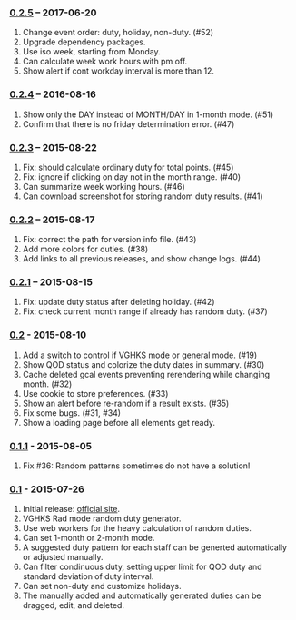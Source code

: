 ### [0.2.5](/vghks-random-duty/ver/0.2.5/) – 2017-06-20

1. Change event order: duty, holiday, non-duty. (#52)
2. Upgrade dependency packages.
3. Use iso week, starting from Monday.
4. Can calculate week work hours with pm off.
5. Show alert if cont workday interval is more than 12.

### [0.2.4](/vghks-random-duty/ver/0.2.4/) – 2016-08-16

1. Show only the DAY instead of MONTH/DAY in 1-month mode. (#51)
2. Confirm that there is no friday determination error. (#47)

### [0.2.3](/vghks-random-duty/ver/0.2.3/) – 2015-08-22

1. Fix: should calculate ordinary duty for total points. (#45)
2. Fix: ignore if clicking on day not in the month range. (#40)
3. Can summarize week working hours. (#46)
4. Can download screenshot for storing random duty results. (#41)

### [0.2.2](/vghks-random-duty/ver/0.2.2/) – 2015-08-17

1. Fix: correct the path for version info file. (#43)
2. Add more colors for duties. (#38)
3. Add links to all previous releases, and show change logs. (#44)

### [0.2.1](/vghks-random-duty/ver/0.2.1/) – 2015-08-15

1. Fix: update duty status after deleting holiday. (#42)
2. Fix: check current month range if already has random duty. (#37)

### [0.2](/vghks-random-duty/ver/0.2.0/) - 2015-08-10

1. Add a switch to control if VGHKS mode or general mode. (#19)
2. Show QOD status and colorize the duty dates in summary. (#30)
3. Cache deleted gcal events preventing rerendering while changing month. (#32)
4. Use cookie to store preferences. (#33)
5. Show an alert before re-random if a result exists. (#35)
6. Fix some bugs. (#31, #34)
7. Show a loading page before all elements get ready.

### [0.1.1](/vghks-random-duty/ver/0.1.1/) - 2015-08-05

1. Fix #36: Random patterns sometimes do not have a solution!

### [0.1](/vghks-random-duty/ver/0.1.0/) - 2015-07-26

1. Initial release: [official site](http://radtools.tsai.it/vghks-random-duty/).
2. VGHKS Rad mode random duty generator.
3. Use web workers for the heavy calculation of random duties.
4. Can set 1-month or 2-month mode.
5. A suggested duty pattern for each staff can be generted automatically or adjusted manually.
6. Can filter condinuous duty, setting upper limit for QOD duty and standard deviation of duty interval.
7. Can set non-duty and customize holidays.
8. The manually added and automatically generated duties can be dragged, edit, and deleted.